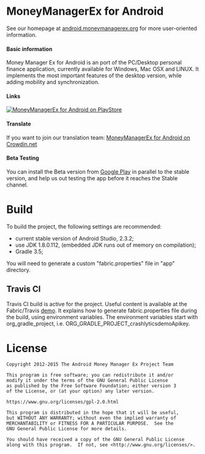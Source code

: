 # MoneyManagerEx for Android

See our homepage at [android.moneymanagerex.org](http://android.moneymanagerex.org/) for more user-oriented information.

#### Basic information

Money Manager Ex for Android is an port of the PC/Desktop personal finance application, currently available for Windows, Mac OSX and LINUX. It implements the most important features of the desktop version, while adding mobility and synchronization.

#### Links

[![MoneyManagerEx for Android on PlayStore](https://developer.android.com/images/brand/en_app_rgb_wo_60.png)](http://play.google.com/store/apps/details?id=com.money.manager.ex)

#### Translate

If you want to join our translation team: [MoneyManagerEx for Android on Crowdin.net](https://crowdin.net/project/android-money-manager-ex)

#### Beta Testing

You can install the Beta version from [Google Play](https://play.google.com/store/apps/details?id=com.money.manager.ex.beta) in parallel to the stable version, and help us out testing the app before it reaches the Stable channel.

# Build

To build the project, the following settings are recommended:

- current stable version of Android Studio, 2.3.2;
- use JDK 1.8.0.112, (embedded JDK runs out of memory on compilation);
- Gradle 3.5;

You will need to generate a custom "fabric.properties" file in "app" directory.

## Travis CI

Travis CI build is active for the project.
Useful content is available at the Fabric/Travis [demo](https://github.com/plastiv/CrashlyticsDemo). It explains how to generate fabric.properties file during the build, using environment variables.
The environment variables start with org_gradle_project, i.e. ORG_GRADLE_PROJECT_crashlyticsdemoApikey.

# License

    Copyright 2012-2015 The Android Money Manager Ex Project Team

    This program is free software; you can redistribute it and/or
    modify it under the terms of the GNU General Public License
    as published by the Free Software Foundation; either version 3
    of the License, or (at your option) any later version.

    https://www.gnu.org/licenses/gpl-2.0.html

    This program is distributed in the hope that it will be useful,
    but WITHOUT ANY WARRANTY; without even the implied warranty of
    MERCHANTABILITY or FITNESS FOR A PARTICULAR PURPOSE.  See the
    GNU General Public License for more details.

    You should have received a copy of the GNU General Public License
    along with this program.  If not, see <http://www.gnu.org/licenses/>.

